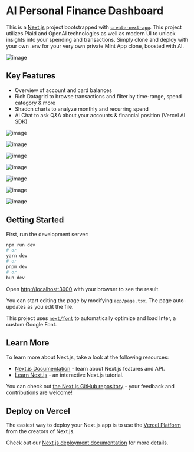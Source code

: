 # AI Personal Finance Dashboard
This is a [Next.js](https://nextjs.org/) project bootstrapped with [`create-next-app`](https://github.com/vercel/next.js/tree/canary/packages/create-next-app). This project utilizes Plaid and OpenAI technologies as well as modern UI to unlock insights into your spending and transactions. Simply clone and deploy with your own .env for your very own private Mint App clone, boosted with AI.

![image](https://github.com/user-attachments/assets/7a299ded-228d-4eca-a9f6-0687f412a167)

## Key Features
- Overview of account and card balances
- Rich Datagrid to browse transactions and filter by time-range, spend category & more
- Shadcn charts to analyze monthly and recurring spend
- AI Chat to ask Q&A about your accounts & financial position (Vercel AI SDK)

![image](https://github.com/user-attachments/assets/ec6117ee-d254-45a7-81d4-82964ee78de0)

![image](https://github.com/user-attachments/assets/baa2efb1-6a52-4a1c-a0bb-a1f44db703c1)

![image](https://github.com/user-attachments/assets/aee2360d-c048-44c4-85e7-4b04b7c1d9ee)

![image](https://github.com/user-attachments/assets/1068740c-2fc2-4d79-9555-43e779c6c424)

![image](https://github.com/user-attachments/assets/bc89ed94-4124-4a1a-9e67-10ad1fc607ea)

![image](https://github.com/user-attachments/assets/c96ad59a-3101-4881-83d0-6e48046d9e36)

![image](https://github.com/user-attachments/assets/60771323-653e-4180-82ec-a24a36e4a83a)

  
## Getting Started

First, run the development server:

```bash
npm run dev
# or
yarn dev
# or
pnpm dev
# or
bun dev
```

Open [http://localhost:3000](http://localhost:3000) with your browser to see the result.

You can start editing the page by modifying `app/page.tsx`. The page auto-updates as you edit the file.

This project uses [`next/font`](https://nextjs.org/docs/basic-features/font-optimization) to automatically optimize and load Inter, a custom Google Font.

## Learn More

To learn more about Next.js, take a look at the following resources:

- [Next.js Documentation](https://nextjs.org/docs) - learn about Next.js features and API.
- [Learn Next.js](https://nextjs.org/learn) - an interactive Next.js tutorial.

You can check out [the Next.js GitHub repository](https://github.com/vercel/next.js/) - your feedback and contributions are welcome!

## Deploy on Vercel

The easiest way to deploy your Next.js app is to use the [Vercel Platform](https://vercel.com/new?utm_medium=default-template&filter=next.js&utm_source=create-next-app&utm_campaign=create-next-app-readme) from the creators of Next.js.

Check out our [Next.js deployment documentation](https://nextjs.org/docs/deployment) for more details.
